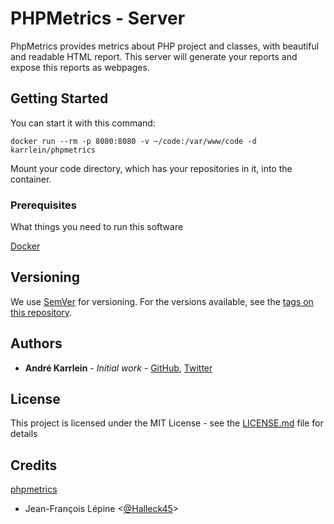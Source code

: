 # PHPMetrics - Server

PhpMetrics provides metrics about PHP project and classes, with beautiful and readable HTML report.
This server will generate your reports and expose this reports as webpages.

## Getting Started

You can start it with this command:

```
docker run --rm -p 8080:8080 -v ~/code:/var/www/code -d karrlein/phpmetrics
```

Mount your code directory, which has your repositories in it, into the container.

### Prerequisites

What things you need to run this software

[Docker](https://www.docker.com/)


## Versioning

We use [SemVer](http://semver.org/) for versioning. For the versions available, see the [tags on this repository](https://github.com/andre-karrlein/phpmetrics-server/tags).

## Authors

* **André Karrlein** - *Initial work* - [GitHub](https://github.com/andre-karrlein), [Twitter](https://twitter.com/rb_ak1)

## License

This project is licensed under the MIT License - see the [LICENSE.md](LICENSE.md) file for details

## Credits

[phpmetrics](https://github.com/phpmetrics/PhpMetrics)
+ Jean-François Lépine <[@Halleck45](https://twitter.com/Halleck45)>
